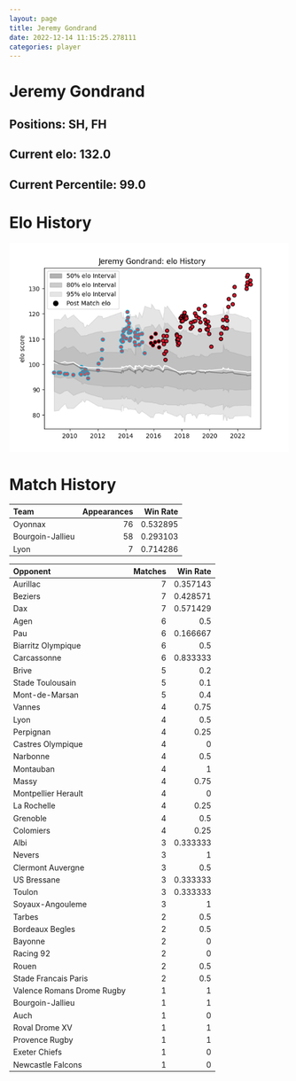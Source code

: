 ```yaml
---  
layout: page  
title: Jeremy Gondrand  
date: 2022-12-14 11:15:25.278111  
categories: player  
---
```

# Jeremy Gondrand

## Positions: SH, FH

## Current elo: 132.0

## Current Percentile: 99.0

# Elo History


![elo history](history_JeremyGondrand.png)
# Match History


| Team             |   Appearances |   Win Rate |
|:-----------------|--------------:|-----------:|
| Oyonnax          |            76 |   0.532895 |
| Bourgoin-Jallieu |            58 |   0.293103 |
| Lyon             |             7 |   0.714286 |

| Opponent                   |   Matches |   Win Rate |
|:---------------------------|----------:|-----------:|
| Aurillac                   |         7 |   0.357143 |
| Beziers                    |         7 |   0.428571 |
| Dax                        |         7 |   0.571429 |
| Agen                       |         6 |   0.5      |
| Pau                        |         6 |   0.166667 |
| Biarritz Olympique         |         6 |   0.5      |
| Carcassonne                |         6 |   0.833333 |
| Brive                      |         5 |   0.2      |
| Stade Toulousain           |         5 |   0.1      |
| Mont-de-Marsan             |         5 |   0.4      |
| Vannes                     |         4 |   0.75     |
| Lyon                       |         4 |   0.5      |
| Perpignan                  |         4 |   0.25     |
| Castres Olympique          |         4 |   0        |
| Narbonne                   |         4 |   0.5      |
| Montauban                  |         4 |   1        |
| Massy                      |         4 |   0.75     |
| Montpellier Herault        |         4 |   0        |
| La Rochelle                |         4 |   0.25     |
| Grenoble                   |         4 |   0.5      |
| Colomiers                  |         4 |   0.25     |
| Albi                       |         3 |   0.333333 |
| Nevers                     |         3 |   1        |
| Clermont Auvergne          |         3 |   0.5      |
| US Bressane                |         3 |   0.333333 |
| Toulon                     |         3 |   0.333333 |
| Soyaux-Angouleme           |         3 |   1        |
| Tarbes                     |         2 |   0.5      |
| Bordeaux Begles            |         2 |   0.5      |
| Bayonne                    |         2 |   0        |
| Racing 92                  |         2 |   0        |
| Rouen                      |         2 |   0.5      |
| Stade Francais Paris       |         2 |   0.5      |
| Valence Romans Drome Rugby |         1 |   1        |
| Bourgoin-Jallieu           |         1 |   1        |
| Auch                       |         1 |   0        |
| Roval Drome XV             |         1 |   1        |
| Provence Rugby             |         1 |   1        |
| Exeter Chiefs              |         1 |   0        |
| Newcastle Falcons          |         1 |   0        |